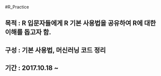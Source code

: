 #R_Practice

## 목적 : R 입문자들에게 R 기본 사용법을 공유하여 R에 대한 이해를 돕고자 함. 
## 구성 : 기본 사용법, 머신러닝 코드 정리
## 기간 : 2017.10.18 ~
